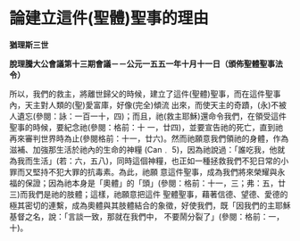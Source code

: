 # 論建立這件(聖體)聖事的理由


**猶理斯三世**

**脫理騰大公會議第十三期會議－－公元一五五一年十月十一日（頒佈聖體聖事法令）**





所以，我們的救主，將離世歸父的時候，建立了這件(聖體)聖事，而在這件聖事內，天主對人類的(聖)愛富庫，好像(完全)傾流
出來，而使天主的奇蹟，(永)不被人遺忘(參閱：詠：一百一十，四)；而且，祂(救主耶穌)還命令我們，在領受這件聖事的時候，要紀念祂(參閱：格前：十
一，廿四)，並要宣告祂的死亡，直到祂再來審判世界時為止(參閱格前：十一，廿六)。然而祂願意我們領祂的身體，作為滋補、加強那生活於祂內的生命的神糧
(Can﹒ 
5)，因為祂說過：「誰吃我，他就為我而生活」(若：六，五八)，同時這個神糧，也正如一種拯救我們不犯日常的小罪而又堅持不犯大罪的抗毒素。為此，祂願
意這件聖事，成為我們將來榮耀與永福的保證；因為祂本身是「奧體」的「頭」(參閱：格前：十一，三；弗：五，廿三)而我們是祂的肢體；這樣，祂願意把這件
聖體聖事，藉著信德、望德、愛德的極其密切的連繫，成為奧體與其肢體結合的象徵，好使我們，既「因我們的主耶穌基督之名，說：「言談一致，那就在我們中，
不要鬧分裂了」(參閱：格前：一，十)。

